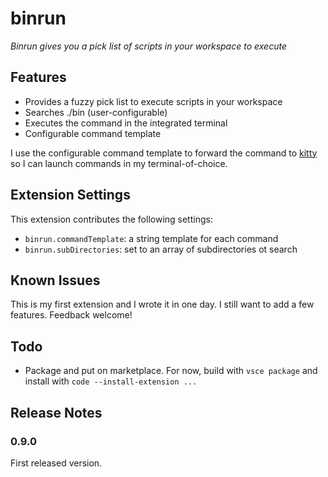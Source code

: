 # binrun

*Binrun gives you a pick list of scripts in your workspace to execute*

## Features

- Provides a fuzzy pick list to execute scripts in your workspace
- Searches ./bin (user-configurable)
- Executes the command in the integrated terminal
- Configurable command template

I use the configurable command template to forward the command to [kitty](https://sw.kovidgoyal.net/kitty/) so I can launch commands in my terminal-of-choice.

## Extension Settings

This extension contributes the following settings:

* `binrun.commandTemplate`: a string template for each command
* `binrun.subDirectories`: set to an array of subdirectories ot search

## Known Issues

This is my first extension and I wrote it in one day.
I still want to add a few features. Feedback welcome!

## Todo

- Package and put on marketplace. For now, build with `vsce package` and install with `code --install-extension ...`

## Release Notes

### 0.9.0

First released version.
